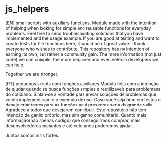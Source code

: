 # js_helpers

[EN] 
small scripts with auxiliary functions.
Module made with the intention of helping when looking for simple and reusable functions for everyday problems.
Feel free to send troubleshooting solutions that you have implemented and the usage example.
If you are good at testing and want to create tests for the functions here, it would be of great value.
I thank everyone who wishes to contribute. This repository has no intention of earning its own, but rather a community gain. The more information (not just code) we can compile, the more beginner and even veteran developers we can help.

Together we are stronger.

[PT]
pequenos scripts com funções auxiliares
Modulo feito com a intenção de ajudar quando se busca funções simples e reutilizaveis para problemass do cotidiano.
Sintan-se a vontade para enviar soluções de problemas que  vocês implementaram e o exemplo de uso.
Caso você seja bom em testes e deseje criar testes para as funções aqui presentes seria de grande valía.
Agradeço a todos que desejarem contribuir. Este repositório não tem intenção de ganho próprio, mas sim ganho comunitário. Quanto mais informação(não apenas código) que conseguirmos compilar, mais desenvolvedores iniciantes e até veteranos poderemos ajudar.

Juntos somos mais fortes.
